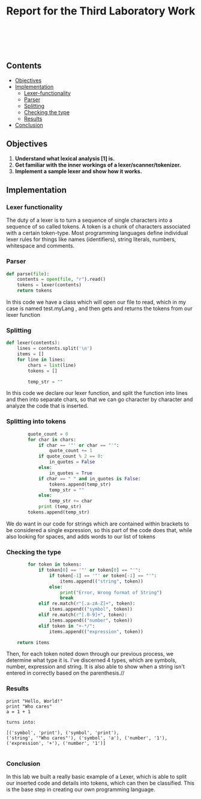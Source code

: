 # Report for the Third Laboratory Work

<br><br>
<br><br>

## Contents

- [Objectives](#objectives)
- [Implementation](#implementation)
  - [Lexer-functionality](#Lexer-functionality)
  - [Parser](#parser)
  - [Splitting](#Splitting)
  - [Checking the type](#checking-the-type)
  - [Results](#results)
- [Conclusion](#conclusion)

## Objectives

1. **Understand what lexical analysis [1] is.**
2. **Get familiar with the inner workings of a lexer/scanner/tokenizer.**
3. **Implement a sample lexer and show how it works.**
## Implementation

### Lexer functionality

The duty of a lexer is to turn a sequence of single characters into a sequence of so called tokens. 
A token is a chunk of characters associated with a certain token-type. 
Most programming languages define individual lexer rules for things like names (identifiers), 
string literals, numbers, whitespace and comments.


### Parser

```python
def parse(file):
    contents = open(file, "r").read()
    tokens = lexer(contents)
    return tokens

```
In this code we have a class which will open our file to read, which in my case is named test.myLang
, and then gets and returns the tokens from our lexer function

### Splitting

```python
def lexer(contents):
    lines = contents.split('\n')
    items = []
    for line in lines:
        chars = list(line)
        tokens = []

        temp_str = ""
```

In this code we declare our lexer function, and split the function into lines and then into separate
chars, so that we can go character by character and analyze the code that is inserted.


### Splitting into tokens

```python
        quote_count = 0
        for char in chars:
            if char == '"' or char == "'":
                quote_count += 1
            if quote_count % 2 == 0:
                in_quotes = False
            else:
                in_quotes = True
            if char == " " and in_quotes is False:
                tokens.append(temp_str)
                temp_str = ""
            else:
                temp_str += char
            print (temp_str)
        tokens.append(temp_str)
```
We do want in our code for strings which are contained within brackets to be considered a single
expression, so this part of the code does that, while also looking for spaces, and adds words
to our list of tokens

### Checking the type

```python
        for token in tokens:
            if token[0] == '"' or token[0] == "'":
                if token[-1] == '"' or token[-1] == "'":
                    items.append(("string", token))
                else:
                    print("Error, Wrong format of String")
                    break
            elif re.match(r"[.a-zA-Z]+", token):
                items.append(("symbol", token))
            elif re.match(r"[.0-9]+", token):
                items.append(("number", token))
            elif token in "+-*/":
                items.append(("expression", token))

    return items

```
Then, for each token noted down through our previous process, we determine what type it is.
I've discerned 4 types, which are symbols, number, expression and string. It is also able to
show when a string isn't entered in correctly based on the parenthesis.//

### Results

```text
print "Hello, World!"
print "Who cares"
a = 1 + 1

turns into:

[('symbol', 'print'), ('symbol', 'print'),
('string', '"Who cares"'), ('symbol', 'a'), ('number', '1'), ('expression', '+'), ('number', '1')]


```

### Conclusion

In this lab we built a really basic example of a Lexer, which is able to 
split our inserted code and details into tokens, which can then be classified.
This is the base step in creating our own programming language.